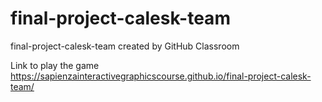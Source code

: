 # final-project-calesk-team
final-project-calesk-team created by GitHub Classroom


Link to play the game
https://sapienzainteractivegraphicscourse.github.io/final-project-calesk-team/
